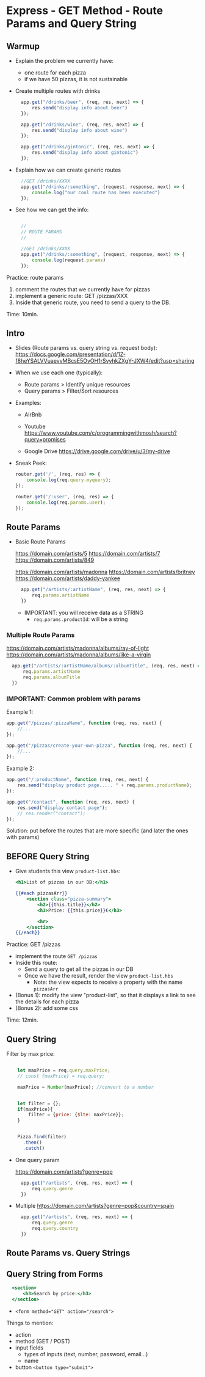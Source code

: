 

# Express - GET Method - Route Params and Query String


<!-- 

Status: outdated (ex. handlebars)

@todo: update after m2-m3 swap & nemo

-->


<!-- 

Suggested approach: 
- show theory first:
  -- url structure 
  -- different ways to pass info (path, query string, body of post request)
  -- syntax to receive information for each of them

- once they've been exposed to the theory, codealong different examples
  -- include forms (needed for lab 'express spotify')
  -- codealong: e-commerce OR music app OR airbnb clone




- Basic exercise to refresh Express GET & POST:
  https://github.com/Ironhack-Team-Triangle-July2021/express-get-and-post-exercise

  Bonuses (for students that finish):
  - allow to filter by price also /products/categoryName
  - style
  - get the array of products from an external API (eg. https://github.com/public-apis/public-apis#shopping)

-->



## Warmup

- Explain the problem we currently have:
  - one route for each pizza
  - if we have 50 pizzas, it is not sustainable

- Create multiple routes with drinks

  ```js
    app.get("/drinks/beer", (req, res, next) => {
        res.send("display info about beer")
    });

    app.get("/drinks/wine", (req, res, next) => {
        res.send("display info about wine")
    });

    app.get("/drinks/gintonic", (req, res, next) => {
        res.send("display info about gintonic")
    });
  ```

- Explain how we can create generic routes

  ```js
    //GET /drinks/XXXX
    app.get("/drinks/:something", (request, response, next) => {
        console.log("our cool route has been executed")
    });
  ```

- See how we can get the info:

  ```js

    //
    // ROUTE PARAMS
    //

    //GET /drinks/XXXX
    app.get("/drinks/:something", (request, response, next) => {
        console.log(request.params)
    });
  ```


Practice: route params

1. comment the routes that we currently have for pizzas
2. implement a generic route: GET /pizzas/XXX
3. Inside that generic route, you need to send a query to the DB.

Time: 10min.




<!--

@todo: 
- improve planning for the following steps
- (too much info - simplify)

-->


## Intro




- Slides (Route params vs. query string vs. request body): 
  https://docs.google.com/presentation/d/1Z-f8heYSALVVuaevvMBcsE5OvOH1rSvyhkZXgY-JXW4/edit?usp=sharing

  <!-- note: skip slides ? -->

- When we use each one (typically):
  - Route params > Identify unique resources
  - Query params > Filter/Sort resources


- Examples: 
  - AirBnb

  - Youtube
  https://www.youtube.com/c/programmingwithmosh/search?query=promises

  - Google Drive
  https://drive.google.com/drive/u/3/my-drive



- Sneak Peek: 


    ```js
    router.get('/', (req, res) => {
        console.log(req.query.myquery);
    });
    ```

    ```js
    router.get('/:user', (req, res) => {
        console.log(req.params.user);
    });

    ```


## Route Params

- Basic Route Params

  https://domain.com/artists/5
  https://domain.com/artists/7
  https://domain.com/artists/849


  https://domain.com/artists/madonna
  https://domain.com/artists/britney
  https://domain.com/artists/daddy-yankee


  ```js
    app.get("/artists/:artistName", (req, res, next) => {
        req.params.artistName
    })
  ```



  - IMPORTANT: you will receive data as a STRING
    - `req.params.productId`: will be a string


### Multiple Route Params

  https://domain.com/artists/madonna/albums/ray-of-light
  https://domain.com/artists/madonna/albums/like-a-virgin


  ```js
    app.get("/artists/:artistName/albums/:albumTitle", (req, res, next) => {
        req.params.artistName
        req.params.albumTitle
    })
  ```



### IMPORTANT: Common problem with params


Example 1:

  ```js
  app.get("/pizzas/:pizzaName", function (req, res, next) {    
      //...
  });

  app.get("/pizzas/create-your-own-pizza", function (req, res, next) {
      //...
  });
  ```

Example 2:

  ```js
  app.get("/:productName", function (req, res, next) {    
      res.send("display product page..... " + req.params.productName);
  });

  app.get("/contact", function (req, res, next) {
      res.send("display contact page");
      // res.render("contact");
  });
  ```

Solution: put before the routes that are more specific (and later the ones with params)




## BEFORE Query String

<!--

@Luis: 

- IMPORTANT: (before this step) implement page with list of resources
  - ex. /search or /pizzas

-->

- Give students this view `product-list.hbs`:

  ```hbs
  <h1>List of pizzas in our DB:</h1>

  {{#each pizzasArr}}
      <section class="pizza-summary">
          <h2>{{this.title}}</h2>
          <h3>Price: {{this.price}}€</h3>

          <hr>
      </section>
  {{/each}}
  ```


Practice: GET /pizzas

- implement the route `GET /pizzas`
- Inside this route:
  - Send a query to get all the pizzas in our DB
  - Once we have the result, render the view `product-list.hbs`
    - Note: the view expects to receive a property with the name `pizzasArr`
- (Bonus 1): modify the view "product-list", so that it displays a link to see the details for each pizza
- (Bonus 2): add some css

Time: 12min.



## Query String

<!--

- Functionality:
  - maxPrice
  - sortBy

- maxPrice: convert to a number:

    let {maxPrice} = req.query;
    maxPrice = Number(maxPrice);

-->



Filter by max price:

```js

    let maxPrice = req.query.maxPrice;
    // const {maxPrice} = req.query;

    maxPrice = Number(maxPrice); //convert to a number


    let filter = {};
    if(maxPrice){
        filter = {price: {$lte: maxPrice}};
    }


    Pizza.find(filter)
      .then()
      .catch()

```




- One query param

  https://domain.com/artists?genre=pop

  ```js
    app.get("/artists", (req, res, next) => {
        req.query.genre
    })
  ```

- Multiple
  https://domain.com/artists?genre=pop&country=spain


  ```js
    app.get("/artists", (req, res, next) => {
        req.query.genre
        req.query.country
    })
  ```



## Route Params vs. Query Strings



## Query String from Forms

```hbs
  <section>
      <h3>Search by price:</h3>
  </section>
```


- `<form method="GET" action="/search">`


Things to mention:
- action
- method (GET / POST)
- input fields
  - types of inputs (text, number, password, email...)
  - name
- button `<button type="submit">`

